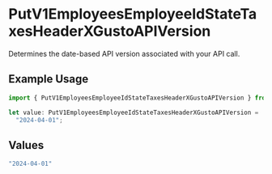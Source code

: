 # PutV1EmployeesEmployeeIdStateTaxesHeaderXGustoAPIVersion

Determines the date-based API version associated with your API call.

## Example Usage

```typescript
import { PutV1EmployeesEmployeeIdStateTaxesHeaderXGustoAPIVersion } from "@gusto/embedded-api/models/operations/putv1employeesemployeeidstatetaxes.js";

let value: PutV1EmployeesEmployeeIdStateTaxesHeaderXGustoAPIVersion =
  "2024-04-01";
```

## Values

```typescript
"2024-04-01"
```